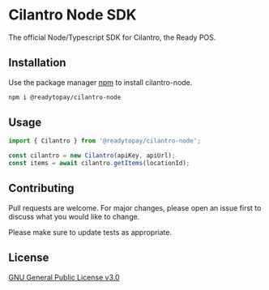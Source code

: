# Cilantro Node SDK

The official Node/Typescript SDK for Cilantro, the Ready POS.

## Installation

Use the package manager [npm](https://www.npmjs.com/) to install cilantro-node.

```bash
npm i @readytopay/cilantro-node
```

## Usage

```typescript
import { Cilantro } from '@readytopay/cilantro-node';

const cilantro = new Cilantro(apiKey, apiUrl);
const items = await cilantro.getItems(locationId);
```

## Contributing
Pull requests are welcome. For major changes, please open an issue first to discuss what you would like to change.

Please make sure to update tests as appropriate.

## License
[GNU General Public License v3.0](./LICENSE)